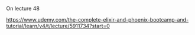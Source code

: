 On lecture 48

https://www.udemy.com/the-complete-elixir-and-phoenix-bootcamp-and-tutorial/learn/v4/t/lecture/5911734?start=0
